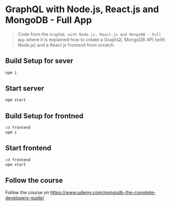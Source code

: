 # GraphQL with Node.js, React.js and MongoDB - Full App

> Code from the `GraphQL with Node.js, React.js and MongoDB - Full App` where it is explained how to create a GraphQL MongoDB API (with Node.js) and a React.js frontend from scratch.

## Build Setup for sever

```bash
npm i
```

## Start server

```bash
npm start
```

## Build Setup for frontned

```bash
cd frontend
npm i
```

## Start frontend

```bash
cd frontend
npm start
```

## Follow the course

Follow the course on <https://www.udemy.com/mongodb-the-complete-developers-guide/>
